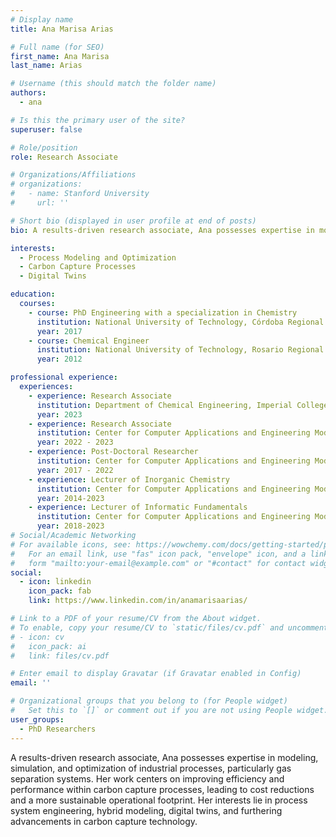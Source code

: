 ```yaml
---
# Display name
title: Ana Marisa Arias

# Full name (for SEO)
first_name: Ana Marisa
last_name: Arias

# Username (this should match the folder name)
authors:
  - ana

# Is this the primary user of the site?
superuser: false

# Role/position
role: Research Associate

# Organizations/Affiliations
# organizations:
#   - name: Stanford University
#     url: ''

# Short bio (displayed in user profile at end of posts)
bio: A results-driven research associate, Ana possesses expertise in modeling, simulation, and optimization of industrial processes, particularly gas separation systems. Her work centers on improving efficiency and performance within carbon capture processes, leading to cost reductions and a more sustainable operational footprint. Her interests lie in process system engineering, hybrid modeling, digital twins, and furthering advancements in carbon capture technology.

interests:
  - Process Modeling and Optimization
  - Carbon Capture Processes
  - Digital Twins

education:
  courses:
    - course: PhD Engineering with a specialization in Chemistry
      institution: National University of Technology, Córdoba Regional Faculty
      year: 2017
    - course: Chemical Engineer
      institution: National University of Technology, Rosario Regional Faculty
      year: 2012

professional experience:
  experiences:
    - experience: Research Associate
      institution: Department of Chemical Engineering, Imperial College London
      year: 2023
    - experience: Research Associate
      institution: Center for Computer Applications and Engineering Modeling, National University of Technology, Rosario Regional Faculty - National Council for Scientific Research
      year: 2022 - 2023 
    - experience: Post-Doctoral Researcher
      institution: Center for Computer Applications and Engineering Modeling, National University of Technology, Rosario Regional Faculty - National Council for Scientific Research
      year: 2017 - 2022
    - experience: Lecturer of Inorganic Chemistry
      institution: Center for Computer Applications and Engineering Modeling, National University of Technology, Rosario Regional Faculty - National Council for Scientific Research
      year: 2014-2023
    - experience: Lecturer of Informatic Fundamentals
      institution: Center for Computer Applications and Engineering Modeling, National University of Technology, Rosario Regional Faculty - National Council for Scientific Research
      year: 2018-2023      
# Social/Academic Networking
# For available icons, see: https://wowchemy.com/docs/getting-started/page-builder/#icons
#   For an email link, use "fas" icon pack, "envelope" icon, and a link in the
#   form "mailto:your-email@example.com" or "#contact" for contact widget.
social:
  - icon: linkedin
    icon_pack: fab
    link: https://www.linkedin.com/in/anamarisaarias/

# Link to a PDF of your resume/CV from the About widget.
# To enable, copy your resume/CV to `static/files/cv.pdf` and uncomment the lines below.
# - icon: cv
#   icon_pack: ai
#   link: files/cv.pdf

# Enter email to display Gravatar (if Gravatar enabled in Config)
email: ''

# Organizational groups that you belong to (for People widget)
#   Set this to `[]` or comment out if you are not using People widget.
user_groups:
  - PhD Researchers
---
```


A results-driven research associate, Ana possesses expertise in modeling, simulation, and optimization of industrial processes, particularly gas separation systems. Her work centers on improving efficiency and performance within carbon capture processes, leading to cost reductions and a more sustainable operational footprint. Her interests lie in process system engineering, hybrid modeling, digital twins, and furthering advancements in carbon capture technology.
